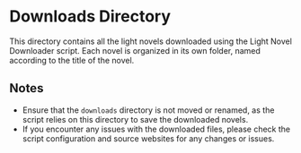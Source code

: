 # Downloads Directory

This directory contains all the light novels downloaded using the Light Novel Downloader script.
Each novel is organized in its own folder, named according to the title of the novel.

## Notes

- Ensure that the `downloads` directory is not moved or renamed, as the script relies on this directory to save the downloaded novels.
- If you encounter any issues with the downloaded files, please check the script configuration and source websites for any changes or issues.
